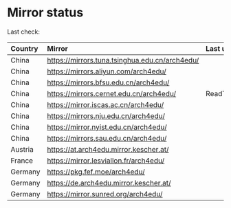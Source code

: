 <script src="./time.js"></script>
# Mirror status
Last check: <script type="text/javascript">localize(1734520713.434631);</script>

|Country|Mirror|Last update|
|:------|:-----|:----------|
|China|https://mirrors.tuna.tsinghua.edu.cn/arch4edu/|<script type="text/javascript">localize(1734461068);</script>|
|China|https://mirrors.aliyun.com/arch4edu/|<script type="text/javascript">localize(1734461068);</script>|
|China|https://mirrors.bfsu.edu.cn/arch4edu/|<script type="text/javascript">localize(1734461068);</script>|
|China|https://mirrors.cernet.edu.cn/arch4edu/|ReadTimeout|
|China|https://mirror.iscas.ac.cn/arch4edu/|<script type="text/javascript">localize(1734461068);</script>|
|China|https://mirrors.nju.edu.cn/arch4edu/|<script type="text/javascript">localize(1734418120);</script>|
|China|https://mirror.nyist.edu.cn/arch4edu/|<script type="text/javascript">localize(1734461068);</script>|
|China|https://mirrors.sau.edu.cn/arch4edu/|<script type="text/javascript">localize(1731653531);</script>|
|Austria|https://at.arch4edu.mirror.kescher.at/|<script type="text/javascript">localize(1734504224);</script>|
|France|https://mirror.lesviallon.fr/arch4edu/|<script type="text/javascript">localize(1734461068);</script>|
|Germany|https://pkg.fef.moe/arch4edu/|<script type="text/javascript">localize(1734504224);</script>|
|Germany|https://de.arch4edu.mirror.kescher.at/|<script type="text/javascript">localize(1734504224);</script>|
|Germany|https://mirror.sunred.org/arch4edu/|<script type="text/javascript">localize(1734504224);</script>|

<script src="./tablefilter/tablefilter.js"></script>
<script src="./table.js"></script>
